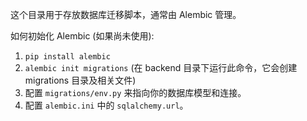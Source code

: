这个目录用于存放数据库迁移脚本，通常由 Alembic 管理。

如何初始化 Alembic (如果尚未使用):
1. `pip install alembic`
2. `alembic init migrations` (在 backend 目录下运行此命令，它会创建 migrations 目录及相关文件)
3. 配置 `migrations/env.py` 来指向你的数据库模型和连接。
4. 配置 `alembic.ini` 中的 `sqlalchemy.url`。 